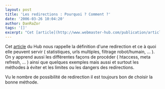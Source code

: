 ```yaml
---
layout: post
title: 'Les redirections : Pourquoi ? Comment ?'
date: '2006-03-26 10:04:20'
author: DanRaZor
tags: '[]'
excerpt: "Cet [article](http://www.webmaster-hub.com/publication/article158.html) du Hub nous rappelle la définition d'une redirection et ce à quoi elle peuvent servir ( statistiques, urls multiples, filtrage robot/humain, ... ).     \nOn y apprend aussi les différentes façons de procéder ( htaccess, meta refresh, ... ) ainsi que quelques exemples mais aussi et      …"
---
```


Cet [article](http://www.webmaster-hub.com/publication/article158.html) du Hub nous rappelle la définition d'une redirection et ce à quoi elle peuvent servir ( statistiques, urls multiples, filtrage robot/humain, ... ).
On y apprend aussi les différentes façons de procéder ( htaccess, meta refresh, ... ) ainsi que quelques exemples mais aussi et surtout les méthodes à éviter et les limites ou les dangers des redirections.

Vu le nombre de possibilité de redirection il est toujours bon de choisir la bonne méthode.
